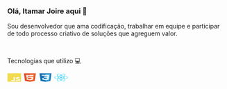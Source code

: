 ### Olá, Itamar Joire aqui 👋

<p>Sou desenvolvedor que ama codificação, trabalhar em equipe e participar de todo processo criativo de soluções que agreguem valor.</p></br>

Tecnologias que utilizo 💻 
<div style="display: inline_block">
  <img align="center" alt="Itamar-Js" height="20" width="32" src="https://raw.githubusercontent.com/devicons/devicon/master/icons/javascript/javascript-plain.svg">
  <img align="center" alt="Itamar-HTML" height="20" width="32" src="https://raw.githubusercontent.com/devicons/devicon/master/icons/html5/html5-original.svg">
  <img align="center" alt="Itamar-CSS" height="20" width="32" src="https://raw.githubusercontent.com/devicons/devicon/master/icons/css3/css3-original.svg">
 <img align="center" alt="Itamar-React" height="20" width="32" src="https://raw.githubusercontent.com/devicons/devicon/master/icons/react/react-original.svg">
</div>


  
